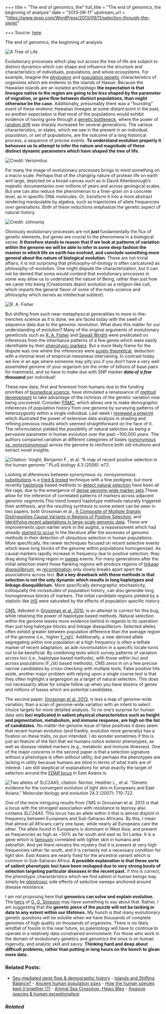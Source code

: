 +++
title = "The end of genomics, the"
full_title = "The end of genomics, the beginning of analysis"
date = "2013-09-11"
upstream_url = "https://www.gnxp.com/WordPress/2013/09/11/selection-through-the-sieve/"

+++
Source: [here](https://www.gnxp.com/WordPress/2013/09/11/selection-through-the-sieve/).

The end of genomics, the beginning of analysis

![A Tree of Life](https://i0.wp.com/blogs.discovermagazine.com/gnxp/files/2013/09/Tree_of_life_SVG.svg_1.png?resize=220%2C220 "Tree_of_life_SVG.svg")

Evolutionary processes which play out across the tree of life are subject to distinct dynamics which can shape and influence the structure and characteristics of individuals, populations, and whole ecosystems. For example, imagine the [phylogeny](https://en.wikipedia.org/wiki/Phylogenetics) and [population genetic](https://en.wikipedia.org/wiki/Population_genetics) characteristics of organisms which are endemic to the islands of Hawaii. Because the Hawaiian islands are an isolated archipelago **the expectation is that lineages native to the region are going to be *less* shaped by the parameter of migration, or gene flow between distinct populations, than might otherwise be the case.** Additionally, presumably there was a “founding” event of these endemic Hawaiian lineages at some distant point in the past, so another expectation is that most of the populations would exhibit evidence of having gone through a [genetic bottleneck](https://en.wikipedia.org/wiki/Bottleneck#Population_genetics), where the power of [random drift](https://en.wikipedia.org/wiki/Genetic_drift) was sharply increased for several generations. The various characteristics, or states, which we see in the present in an individual, population, or set of populations, are the outcome of a long historical process, a sequence of precise events. **To understand evolution properly it behooves us to attempt to infer the nature and magnitude of these distinct dynamic parameters which have shaped the tree of life.**

![**Credit:** [Verisimilus](https://en.wikipedia.org/wiki/User:Verisimilus)](https://i0.wp.com/blogs.discovermagazine.com/gnxp/files/2013/09/200px-DickinsoniaCostata.jpg?resize=200%2C150 "200px-DickinsoniaCostata")

For many the image of evolutionary processes brings to mind something on a macro scale. Perhaps that of the changing nature of protean life on earth writ large, depicted on a broad canvas such as in David Attenborough’s majestic documentaries over millions of years and across geological scales. But one can also reduce the phenomenon to a finer-grain on a concrete level, as in specific DNA molecules. Or, transform it into a more abstract rendering manipulable by algebra, such as trajectories of allele frequencies over generations. Both of these reductions emphasize the genetic aspect of natural history.

![**Credit:** [Johnuniq](https://commons.wikimedia.org/wiki/User:Johnuniq)](https://i0.wp.com/blogs.discovermagazine.com/gnxp/files/2013/09/320px-Hardy-Weinberg.svg_-300x240.png?resize=210%2C168 "320px-Hardy-Weinberg.svg")

Obviously evolutionary processes are not ***just*** fundamentally the flux of genetic elements, but genes are crucial to the phenomena in a biological sense. **It therefore stands to reason that if we look at patterns of variation within the genome we will be able to infer in some deep fashion the manner in which life on earth has evolved, and conclude something more general about the nature of biological evolution**. These are not trivial affairs; it is not surprising that philosophy-of-biology is often caricatured as philosophy-of-evolution. One might dispute the characterization, but it can not be denied that some would contend that evolutionary processes in some way allow us to understand the nature of Being, rather than just how we came into being (Creationists depict evolution as a religion-like cult, which imparts the general flavor of some of the meta-science and philosophy which serves as intellectual subtext).

![R. A. Fisher](https://i0.wp.com/blogs.discovermagazine.com/gnxp/files/2013/09/200px-R._A._Fischer.jpg?resize=200%2C243 "200px-R._A._Fischer")

But shifting from such near-metaphysical generalities to more in-the-trenches science as it is done, we are faced today with the swell of sequence data due to the genomic revolution. What does this matter for our understanding of evolution? Many of the original arguments of evolutionary geneticists such as [R. A. Fisher](https://en.wikipedia.org/wiki/R._A._Fisher) and [Sewall Wright](https://en.wikipedia.org/wiki/Sewall_Wright) were predicated on inferences from the inheritance patterns of a few genes which were easily identifiable by their [phenotypic markers](https://en.wikipedia.org/wiki/Reciprocal_cross#White-eye_mutation_in_Drosophila_melanogaster). But a more likely frame for the dispute was one where the inferences were [purely theoretical](http://www.math.wisc.edu/~roch/teaching_files/833.f12/833-f12-notes15.pdf), deduction with a minimal level of empirical messiness intervening. In contrast today we live in an age where someone may pity you if you don’t have a very well assembled genome of your organism (on the order of billions of base pairs for mammals), and so have to make due with SNP marker ***data of a few thousand*** per individual!

These new data, first and foremost from humans due to the funding priorities of [biomedical science](http://www.genome.gov/), have stimulated a renaissance of [method development](http://cteg.berkeley.edu/software.html) to take advantage of the richness of the genetic variation now being uncovered. Consider [PSMC](http://www.nature.com/nature/journal/v475/n7357/abs/nature10231.html), which allows one to make demographic inferences of population history from one genome by surveying patterns of heterozygosity within a single individual. Last week I [reviewed a preprint](http://blogs.discovermagazine.com/gnxp/2013/09/peeling-back-the-palimpsest-and-finding-selection-again/) which illustrated the power of extensive data analysis in shading and refining previous results which seemed straightforward on the face of it. The reformulation yielded the possibility of natural selection as being a pervasive parameter in human evolution over the past \~100,000 years. The authors compared variation at different categories of bases ([synonymous vs. nonsynonomous](https://en.wikipedia.org/wiki/Codon_degeneracy)) across the genome to reinforce both old intuitions and extract novel insights.

![**Citation:** Voight, Benjamin F., et al. “A map of recent positive selection in the human genome.” PLoS biology 4.3 (2006): e72.](https://i0.wp.com/blogs.discovermagazine.com/gnxp/files/2013/09/ihs.png?resize=270%2C195 "ihs")

Looking at diferences between synonymous vs. nonsyonomous [substitutions](http://ghr.nlm.nih.gov/glossary=substitution) is a [tried & tested](https://en.wikipedia.org/wiki/McDonald%E2%80%93Kreitman_test) technique with a fine pedigree, but more recently [haplotype](https://en.wikipedia.org/wiki/Haplotype) based methods to [detect natural selection](http://www.nature.com/nature/journal/v419/n6909/full/nature01140.html) have been all the rage, due to the emergence of [dense genome-wide marker sets](https://en.wikipedia.org/wiki/International_HapMap_Project).These allow for the inference of correlated patterns of markers across adjacent genomic segments.This trend toward haplotype methods naturally triggered their antithesis, and the resulting synthesis to some extent can be seen in two papers, both Grossman et al., [A Composite of Multiple Signals Distinguishes Causal Variants in Regions of Positive Selection](http://www.sciencemag.org/content/327/5967/883.abstract), and [Identifying recent adaptations in large-scale genomic data](http://www.ncbi.nlm.nih.gov/pubmed/23415221). These are improvements upon earlier work in the aughts, a reassessment which had already [started to occur](http://www.ncbi.nlm.nih.gov/pubmed/20178769) in the literature after the excesses of genomic methods in their detection of ubiquitous selection in human populations. More specifically, the newer techniques focused on recent selective events which leave long blocks of the genome within populations homogenized. As causal markers rapidly increase in frequency due to positive selection, they drag along flanking region in [sweep](https://en.wikipedia.org/wiki/Selective_sweep) events. For many generations after the initial selection event these flanking regions will produce regions of [linkage disequilibrium](https://en.wikipedia.org/wiki/Linkage_disequilibrium), as [recombination](https://en.wikipedia.org/wiki/Genetic_recombination) only slowly breaks apart apart the associations across loci. **But a key drawback with these methods is that selection is not the only dynamic which results in long haplotypes and linkage disequilibrium.** More specifically demographic stochasticity, colloquially the vicissitudes of population history, can also generate long homogeneous blocks of markers. The initial candidate regions yielded by a statistic like [iHS](http://www.plosbiology.org/article/info:doi/10.1371/journal.pbio.0040072) were saturated by the effects of population specific history.

[CMS](http://www.sciencemag.org/content/suppl/2010/01/07/science.1183863.DC1/Grossman.SOM.Corrected.pdf), debuted in [Grossman et al. 2010](http://www.sciencemag.org/content/327/5967/883.abstract), is an attempt to correct for this bug, while retaining the power of haplotype based methods. Natural selection within the genome leaves more evidence behind in regards to its operation than just long halotype blocks and linkage disequilibrium. Selected alleles often exhibit greater between population difference than the average region of the genome (i.e., higher [F_(st)](https://en.wikipedia.org/wiki/Fixation_index#FST_in_humans)). Additionally, a new derived allele segregating within one population at a high frequency is often a telltale marker of recent adaptation, as a*de novo*mutation in a specific locale turns out to be beneficial. By combining tests which survey patterns of variation across loci (i.e., haplotype based methods), with those within loci and across populations (F_(st) based methods), CMS zeros in on a few precise narrow candidates by cross-checking with multiple tools. False positive hits aside, another major problem with relying upon a single coarse test is that they often highlight a large*region* as a target of natural selection. This does not necessarily allow for simple follow up when you have dozens of genes and millions of bases which are potential candidates.

The second paper, [Grossman et al. 2013](http://www.ncbi.nlm.nih.gov/pubmed/23415221), is less a map of genome-wide variation, than a scan of genome-wide variation with an intent to select choice targets for more detailed analysis. To no one’s surprise for human data sets **loci implicated in salient physical characteristics such as height and pigmentation, metabolism, and immune response, are high on the list of candidates.** No matter the genuine issue of false positives it does seem that recent human evolution (and frankly, evolution more generally) has a fixation on these traits, no pun intended. I do wonder sometimes if this is just an feature of the fact that we humans notice exterior phenotypes, as well as disease related markers (e.g., metabolic and immune illnesses). One of the major concerns in the second paper is that a selection signature without a phenotype is often without utility, but perhaps the phenotypes are lacking in utility because humans are blind in terms of what traits are of interest. I am still skeptical of explanations for what exactly the target of selection around the [*EDAR* locus](http://blogs.discovermagazine.com/gnxp/2013/06/sexual-selection-ignore-the-blonde/) in East Asians is.

![Two alleles of *SLC24A5*, **citation:** Norton, Heather L., et al. “Genetic evidence for the convergent evolution of light skin in Europeans and East Asians.” Molecular biology and evolution 24.3 (2007): 710-722.](https://i0.wp.com/blogs.discovermagazine.com/gnxp/files/2013/09/nortongenemap-742279-300x182.jpg?resize=300%2C182 "nortongenemap-742279")

One of the more intriguing results from CMS in Grossman et al. 2013 is that a locus with the strongest association with resistance to leprosy also contains *SLC24A5*. This locus has an allele within it that is almost disjoint in frequency between Europeans and Sub-Saharan Africans. By this, I mean that almost all Africans carry one base, while nearly all Europeans care the other. The allele found in Europeans is dominant in West Asia, and present as frequencies as high as \~50% as far south and east as Sri Lanka. It is a gene which is [famously](http://www.ncbi.nlm.nih.gov/pubmed/16357253) correlated with lighter skin in humans and zebrafish. And yet there remains the mystery that it is present at very high frequencies rather far south, and it is certainly not a necessary condition for light skin. East Asians are nearly fixed for the ancestral variant which is common in Sub-Saharan Africa. **A possible explanation is that these sorts of salient phenotypic loci have been reshaped due to very strong bouts of selection targeting particular diseases in the recent past.** If this is correct, the phenotypic characteristics which we find salient in human beings may simply be [pleiotropic](https://en.wikipedia.org/wiki/Pleiotropy) side effects of selective sweeps anchored around disease resistance.

I am not proposing here that **genomics can solve and explain evolution.** The [heirs](http://blogs.discovermagazine.com/gnxp/2007/11/evolution-what-the-fossils-say-and-why-it-matters/) of [G. G. Simpson](https://en.wikipedia.org/wiki/George_Gaylord_Simpson) may have something to say about that. Rather, I am suggesting that the **genetic piece of the puzzle will not be lacking in data to any extent within our lifetimes.** My hunch is that many evolutionary genetic questions will be soluble when we have thousands of complete genomes of high quality on thousands of organisms. There is no likely windfall of fossils in the near future, so palentology will have to continue to operate in a relatively data constrained environment. For those who work in the domain of evolutionary genetics and genomics the onus is on human ingenuity, and analytic skill and savvy. **Thinking hard and deep about difficult problems, rather than putting in long hours on the bench to glean more data.**

### Related Posts:

- [Sex-mediated gene flow & demographic
  history](https://www.gnxp.com/WordPress/2009/08/04/sex-mediated-gene-flow-demographic-history/) - [Islands and Shifting
  Balance?](https://www.gnxp.com/WordPress/2005/11/25/islands-and-shifting-balance/) - [Ancient human population
  sizes](https://www.gnxp.com/WordPress/2007/12/12/ancient-human-population-sizes/) - [How the human species kept it together
  (?)](https://www.gnxp.com/WordPress/2007/09/28/how-the-human-species-kept-it-together/) - [Animal Sea Crossings, Hippo
  Bleg](https://www.gnxp.com/WordPress/2011/03/20/animal-sea-crossings-hippo-bleg/) - [Invasive species & human
  exceptionalism](https://www.gnxp.com/WordPress/2009/08/13/invasive-species-human-exceptionalism/)

### *Related*

[](https://www.addtoany.com/add_to/facebook?linkurl=https%3A%2F%2Fwww.gnxp.com%2FWordPress%2F2013%2F09%2F11%2Fselection-through-the-sieve%2F&linkname=The%20end%20of%20genomics%2C%20the%20beginning%20of%20analysis "Facebook")[](https://www.addtoany.com/add_to/twitter?linkurl=https%3A%2F%2Fwww.gnxp.com%2FWordPress%2F2013%2F09%2F11%2Fselection-through-the-sieve%2F&linkname=The%20end%20of%20genomics%2C%20the%20beginning%20of%20analysis "Twitter")[](https://www.addtoany.com/add_to/email?linkurl=https%3A%2F%2Fwww.gnxp.com%2FWordPress%2F2013%2F09%2F11%2Fselection-through-the-sieve%2F&linkname=The%20end%20of%20genomics%2C%20the%20beginning%20of%20analysis "Email")[](https://www.addtoany.com/share)
